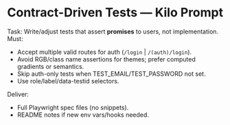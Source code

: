 <!--
@aegisBlueprint: planning-optimization
@version: 2.5.0
@mode: lean
@intent: Kilo prompt for generating contract-driven tests that assert observable behavior
@context: Test generation template that focuses on user-facing contracts rather than implementation details
-->

# Contract-Driven Tests — Kilo Prompt

Task: Write/adjust tests that assert **promises** to users, not implementation.
Must:
- Accept multiple valid routes for auth (`/login` | `/(auth)/login`).
- Avoid RGB/class name assertions for themes; prefer computed gradients or semantics.
- Skip auth-only tests when TEST_EMAIL/TEST_PASSWORD not set.
- Use role/label/data-testid selectors.

Deliver:
- Full Playwright spec files (no snippets).
- README notes if new env vars/hooks needed.
